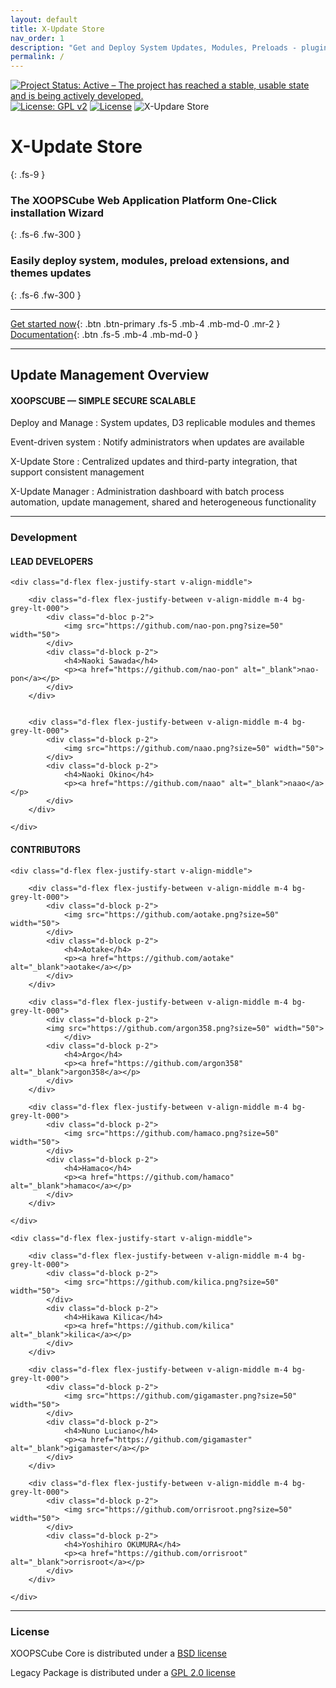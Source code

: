 ```yaml
---
layout: default
title: X-Update Store
nav_order: 1
description: "Get and Deploy System Updates, Modules, Preloads - plugin extension - and Themes."
permalink: /
---
```


[![Project Status: Active – The project has reached a stable, usable state and is being actively developed.](https://www.repostatus.org/badges/2.0.0/active.svg)](https://github.com/xoopscube/xcl)
[![License: GPL v2](https://img.shields.io/badge/License-GPL_v2-blue.svg)](https://www.gnu.org/licenses/old-licenses/gpl-2.0.en.html)
[![License](https://img.shields.io/badge/License-BSD_3--Clause-blue.svg)](https://opensource.org/licenses/BSD-3-Clause)
![X-Updare Store](https://img.shields.io/badge/X--Update%20Store-Pending-red)



# X-Update Store
{: .fs-9 }

### The XOOPSCube Web Application Platform One-Click installation Wizard
{: .fs-6 .fw-300 }  

### Easily deploy system, modules, preload extensions, and themes updates  
{: .fs-6 .fw-300 }  

---
   
[Get started now](/docs/install.md#getting-started){: .btn .btn-primary .fs-5 .mb-4 .mb-md-0 .mr-2 } [Documentation](/docs/install.md){: .btn .fs-5 .mb-4 .mb-md-0 }
   
---


<h2 class="fs-7 fw-300">Update Management Overview</h2>


#### XOOPSCUBE — SIMPLE SECURE SCALABLE

Deploy and Manage
: System updates, D3 replicable modules and themes

Event-driven system
: Notify administrators when updates are available

X-Update Store 
: Centralized updates and third-party integration, 
  that support consistent management

X-Update Manager 
: Administration dashboard with batch process automation, 
  update management, shared and heterogeneous functionality


<hr>


<h3 class="fs-7 fw-300">Development</h3>

<div class="code-example">

<h4>LEAD DEVELOPERS</h4>

    <div class="d-flex flex-justify-start v-align-middle">

        <div class="d-flex flex-justify-between v-align-middle m-4 bg-grey-lt-000">
            <div class="d-bloc p-2">
                <img src="https://github.com/nao-pon.png?size=50" width="50">
            </div>
            <div class="d-block p-2">
                <h4>Naoki Sawada</h4>
                <p><a href="https://github.com/nao-pon" alt="_blank">nao-pon</a></p>
            </div>
        </div>


        <div class="d-flex flex-justify-between v-align-middle m-4 bg-grey-lt-000">
            <div class="d-block p-2">
                <img src="https://github.com/naao.png?size=50" width="50">
            </div>
            <div class="d-block p-2">
                <h4>Naoki Okino</h4>
                <p><a href="https://github.com/naao" alt="_blank">naao</a></p>
            </div>
        </div>

    </div>

</div>
  

<div class="code-example">

  <h4>CONTRIBUTORS</h4>

    <div class="d-flex flex-justify-start v-align-middle">

        <div class="d-flex flex-justify-between v-align-middle m-4 bg-grey-lt-000">
            <div class="d-block p-2">
                <img src="https://github.com/aotake.png?size=50" width="50">
            </div>
            <div class="d-block p-2">
                <h4>Aotake</h4>
                <p><a href="https://github.com/aotake" alt="_blank">aotake</a></p>
            </div>
        </div>

        <div class="d-flex flex-justify-between v-align-middle m-4 bg-grey-lt-000">
            <div class="d-block p-2">
            <img src="https://github.com/argon358.png?size=50" width="50">
                </div>
            <div class="d-block p-2">
                <h4>Argo</h4>
                <p><a href="https://github.com/argon358" alt="_blank">argon358</a></p>
            </div>
        </div>

        <div class="d-flex flex-justify-between v-align-middle m-4 bg-grey-lt-000">
            <div class="d-block p-2">
                <img src="https://github.com/hamaco.png?size=50" width="50">
            </div>
            <div class="d-block p-2">
                <h4>Hamaco</h4>
                <p><a href="https://github.com/hamaco" alt="_blank">hamaco</a></p>
            </div>
        </div>

    </div>

    <div class="d-flex flex-justify-start v-align-middle">

        <div class="d-flex flex-justify-between v-align-middle m-4 bg-grey-lt-000">
            <div class="d-block p-2">
                <img src="https://github.com/kilica.png?size=50" width="50">
            </div>
            <div class="d-block p-2">
                <h4>Hikawa Kilica</h4>
                <p><a href="https://github.com/kilica" alt="_blank">kilica</a></p>
            </div>
        </div>

        <div class="d-flex flex-justify-between v-align-middle m-4 bg-grey-lt-000">
            <div class="d-block p-2">
                <img src="https://github.com/gigamaster.png?size=50" width="50">
            </div>
            <div class="d-block p-2">
                <h4>Nuno Luciano</h4>
                <p><a href="https://github.com/gigamaster" alt="_blank">gigamaster</a></p>
            </div>
        </div>

        <div class="d-flex flex-justify-between v-align-middle m-4 bg-grey-lt-000">
            <div class="d-block p-2">
                <img src="https://github.com/orrisroot.png?size=50" width="50">
            </div>
            <div class="d-block p-2">
                <h4>Yoshihiro OKUMURA</h4>
                <p><a href="https://github.com/orrisroot" alt="_blank">orrisroot</a></p>
            </div>
        </div>

    </div>

</div>


<hr>


<h3 class="fs-7 fw-300">License</h3>

<p>XOOPSCube Core is distributed under a <a href="https://github.com/xoopscube/legacy/blob/2.3/BSD_license.txt" target="">BSD license</a></p>

<p>Legacy Package is distributed under a <a href="" target="https://github.com/xoopscube/legacy/blob/2.3/gpl-2.0_license.md">GPL 2.0 license</a></p>

<p></p>